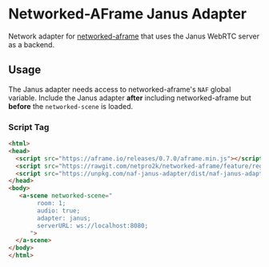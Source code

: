 # Networked-AFrame Janus Adapter

Network adapter for [networked-aframe](https://github.com/haydenjameslee/networked-aframe) that uses the Janus WebRTC server as a backend.

## Usage

The Janus adapter needs access to networked-aframe's `NAF` global variable. Include the Janus adapter **after** including networked-aframe but **before** the `networked-scene` is loaded.

### Script Tag

```html
<html>
<head>
  <script src="https://aframe.io/releases/0.7.0/aframe.min.js"></script>
  <script src="https://rawgit.com/netpro2k/networked-aframe/feature/register-adapter/dist/networked-aframe.js"></script>
  <script src="https://unpkg.com/naf-janus-adapter/dist/naf-janus-adapter.min.js"></script>
</head>
<body>
   <a-scene networked-scene="
        room: 1;
        audio: true;
        adapter: janus;
        serverURL: ws://localhost:8080;
      ">
  </a-scene>
</body>
</html>
```